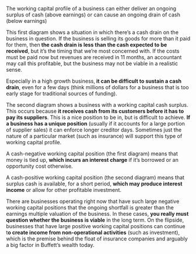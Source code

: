 <p>The working capital profile of a business can either deliver an ongoing surplus of cash (above earnings) or can cause an ongoing drain of cash (below earnings)</p><p>This first diagram shows a situation in which there&#8217;s a cash drain on the business in question. If the business is selling its goods for more than it paid for them, then<strong> the cash drain is less than the cash expected to be received</strong>, but it&#8217;s the timing that we&#8217;re most concerned with. If the costs must be paid now but revenues are received in 11 months, an accountant may call this profitable, but the business may not be viable in a realistic sense.</p><p>Especially in a high growth business,<strong> it can be difficult to sustain a cash drain</strong>, even for a few days (think millions of dollars for a business that is too early stage for traditional sources of funding).</p><p>The second diagram shows a business with a working capital cash surplus. This occurs because <strong>it receives cash from its customers before it has to pay its suppliers</strong>. This is a nice position to be in, but is difficult to achieve. <strong>If a business has a unique position</strong> (usually if it accounts for a large portion of supplier sales) it can enforce longer creditor days. Sometimes just the nature of a particular market (such as insurance) will support this type of working capital profile.</p><p>A cash-negative working capital position (the first diagram) means that money is tied up, <strong>which incurs an interest charge</strong> if it&#8217;s borrowed or an opportunity cost otherwise.</p><p>A cash-positive working capital position (the second diagram) means that surplus cash is available, for a short period, <strong>which may produce interest income</strong> or allow for other profitable investment.</p><p>There are businesses operating right now that have such large negative working capital positions that the ongoing shortfall is greater than the earnings multiple valuation of the business. In these cases, <strong>you really must question whether the business is viable</strong> in the long term. On the flipside, businesses that have large positive working capital positions can continue t<strong>o create income from non-operational activities</strong> (such as investment), which is the premise behind the float of insurance companies and arguably a big factor in Buffett&#8217;s wealth today.</p>
